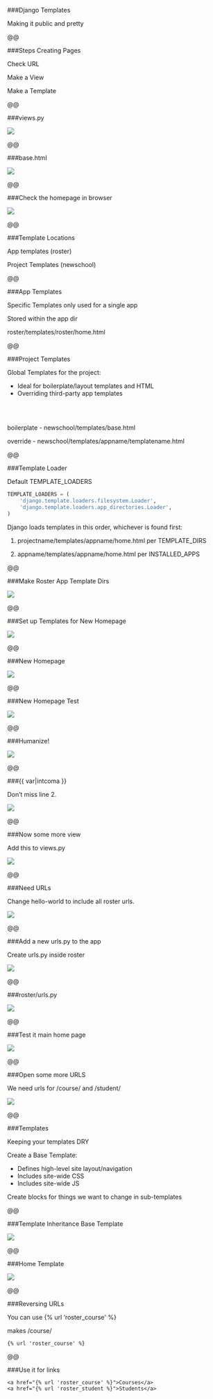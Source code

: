 ###Django Templates

Making it public and pretty

@@

###Steps Creating Pages

Check URL

Make a View

Make a Template

@@

###views.py

![](images/image1.png)

@@

###base.html

![](images/image2.png)

@@

###Check the homepage in browser

![](images/image3.png)

@@

###Template Locations

App templates (roster)

Project Templates (newschool)

@@

###App Templates

Specific Templates only used for a single app

Stored within the app dir

roster/templates/roster/home.html

@@

###Project Templates

Global Templates for the project:

* Ideal for boilerplate/layout templates and HTML
* Overriding third-party app templates
<br/>
<br/>

boilerplate - newschool/templates/base.html

override - newschool/templates/appname/templatename.html

@@

###Template Loader

Default TEMPLATE_LOADERS

```python
TEMPLATE_LOADERS = (
    'django.template.loaders.filesystem.Loader',
    'django.template.loaders.app_directories.Loader',
)
 ```

Django loads templates in this order, whichever is found first:

1. projectname/templates/appname/home.html per TEMPLATE_DIRS

1. appname/templates/appname/home.html per INSTALLED_APPS

@@

###Make Roster App Template Dirs

![](images/image4.png)

@@

###Set up Templates for New Homepage

![](images/image5.png)

@@

###New Homepage

![](images/image6.png)

@@

###New Homepage Test

![](images/image7.png)

@@

###Humanize!

![](images/image8.png)

@@

###{{ var|intcoma }}

Don’t miss line 2.

![](images/image9.png)

@@

###Now some more view

Add this to views.py

![](images/image10.png)

@@

###Need URLs

Change hello-world to include all roster urls.

![](images/image11.png)

@@

###Add a new urls.py to the app

Create urls.py inside roster

![](images/image12.png)

@@

###roster/urls.py

![](images/image13.png)

@@

###Test it main home page

![](images/image14.png)

@@

###Open some more URLS

We need urls for /course/ and /student/

![](images/image15.png)

@@

###Templates

Keeping your templates DRY

Create a Base Template:

* Defines high-level site layout/navigation
* Includes site-wide CSS
* Includes site-wide JS

Create blocks for things we want to change in sub-templates

@@

###Template Inheritance Base Template

![](images/image16.png)

@@

###Home Template

![](images/image17.png)

@@

###Reversing URLs

You can use {% url ‘roster_course' %}

makes /course/

```
{% url 'roster_course' %}

```

@@

###Use it for links

```
<a href="{% url 'roster_course' %}">Courses</a>
<a href="{% url 'roster_student %}">Students</a>
```

